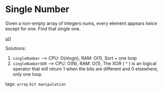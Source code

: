 # Single Number

Given a non-empty array of integers nums, every element appears twice except for one. Find that single one.

[url](https://leetcode.com/problems/single-number/description/)

Solutions:
1. `singleNumber` --> CPU: O(nlogn), RAM: O(1), Sort + one loop
1. `singleNumberXOR` --> CPU: O(N), RAM: O(1), The XOR ( ^ ) is an logical operator that will return 1 when the bits are different and 0 elsewhere, only one loop.

tags:
`array` `bit manipulation`